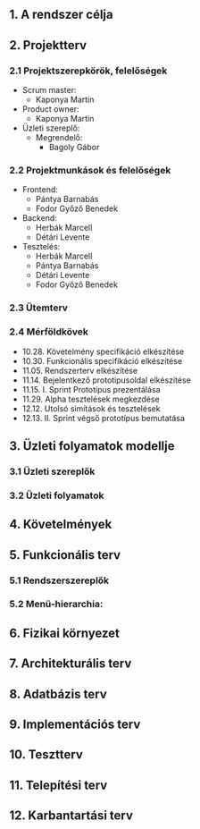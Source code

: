 ## 1. A rendszer célja

## 2. Projektterv
   
### 2.1 Projektszerepkörök, felelőségek
* Scrum master:
	-   Kaponya Martin 	
* Product owner:
	-   Kaponya Martin 
* Üzleti szereplő:
	-   Megrendelő:
		 -  Bagoly Gábor

### 2.2 Projektmunkások és felelőségek

* Frontend:
	-   Pántya Barnabás
	-   Fodor Győző Benedek
* Backend:  
	-   Herbák Marcell
	-   Détári Levente
* Tesztelés:   
	-   Herbák Marcell
	-   Pántya Barnabás
	-   Détári Levente
	-   Fodor Győző Benedek

### 2.3 Ütemterv
   
### 2.4 Mérföldkövek

   *   10.28. Követelmény specifikáció elkészítése
   *   10.30. Funkcionális specifikáció elkészítése
   *   11.05. Rendszerterv elkészítése
   *   11.14. Bejelentkező prototípusoldal elkészítése
   *   11.15. I. Sprint Prototípus prezentálása
   *   11.29. Alpha tesztelések megkezdése
   *   12.12. Utolsó simítások és tesztelések
   *   12.13. II. Sprint végső prototípus bemutatása
   
## 3. Üzleti folyamatok modellje

### 3.1 Üzleti szereplők

### 3.2 Üzleti folyamatok
   
## 4. Követelmények
   
## 5. Funkcionális terv
    
### 5.1 Rendszerszereplők
   
### 5.2 Menü-hierarchia:
   
## 6. Fizikai környezet
    
## 7. Architekturális terv
    
## 8. Adatbázis terv

## 9. Implementációs terv
    
## 10. Tesztterv

## 11. Telepítési terv
    
## 12. Karbantartási terv
